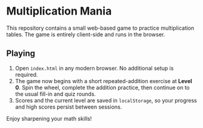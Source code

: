 # Multiplication Mania

This repository contains a small web-based game to practice multiplication tables. The game is entirely client-side and runs in the browser.

## Playing

1. Open `index.html` in any modern browser. No additional setup is required.
2. The game now begins with a short repeated-addition exercise at **Level 0**.
   Spin the wheel, complete the addition practice, then continue on to the
   usual fill-in and quiz rounds.
3. Scores and the current level are saved in `localStorage`, so your progress
   and high scores persist between sessions.

Enjoy sharpening your math skills!

